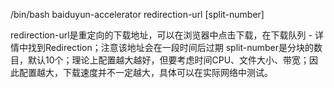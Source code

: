 /bin/bash baiduyun-accelerator redirection-url [split-number]

redirection-url是重定向的下载地址，可以在浏览器中点击下载，在下载队列 - 详情中找到Redirection；注意该地址会在一段时间后过期
split-number是分块的数目，默认10个；理论上配置越大越好，但要考虑时间CPU、文件大小、带宽；因此配置越大，下载速度并不一定越大，具体可以在实际网络中测试。
